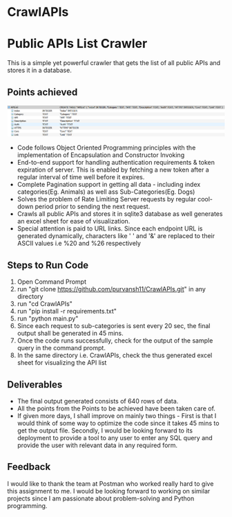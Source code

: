 # CrawlAPIs

Public APIs List Crawler
=======================
This is a simple yet powerful crawler that gets the list of all public APIs and stores it in a database. 

Points achieved
--------

![SchemaDiagram](/assets/Schema.png)
    

* Code follows Object Oriented Programming principles with the implementation of Encapsulation and Constructor Invoking
* End-to-end support for handling authentication requirements & token expiration of server. This is enabled by fetching a new token after a regular interval of time well before it expires.
* Complete Pagination support in getting all data - including index categories(Eg. Animals) as well ass Sub-Categories(Eg. Dogs)
* Solves the problem of Rate Limiting Server requests by regular cool-down period prior to sending the next request.
* Crawls all public APIs and stores it in sqlite3 database as well generates an excel sheet for ease of visualization.
* Special attention is paid to URL links. Since each endpoint URL is generated dynamically, characters like ' ' and '&' are replaced to their ASCII values i.e %20 and %26 respectively

Steps to Run Code
-----
1. Open Command Prompt
2. run "git clone https://github.com/purvansh11/CrawlAPIs.git" in any directory
3. run "cd CrawlAPIs"
4. run "pip install -r requirements.txt"
5. run "python main.py"
6. Since each request to sub-categories is sent every 20 sec, the final output shall be generated in 45 mins.
7. Once the code runs successfully, check for the output of the sample query in the command prompt.
8. In the same directory i.e. CrawlAPIs, check the thus generated excel sheet for visualizing the API list

Deliverables
-------------------------
* The final output generated consists of 640 rows of data.
* All the points from the Points to be achieved have been taken care of.
* If given more days, I shall improve on mainly two things - First is that I would think of some way to optimize the code since it takes 45 mins to get the output file. Secondly, I would be looking forward to its deployment to provide a tool to any user to enter any SQL query and provide the user with relevant data in any required form.

Feedback
--------

I would like to thank the team at Postman who worked really hard to give this assignment to me. I would be looking forward to working on similar projects since I am passionate about problem-solving and Python programming. 
